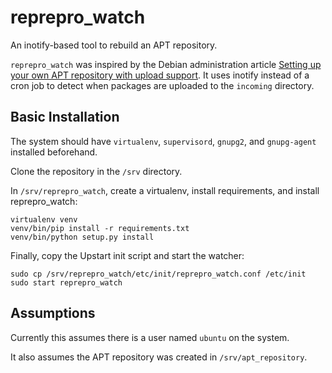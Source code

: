 reprepro_watch
==============

An inotify-based tool to rebuild an APT repository.

`reprepro_watch` was inspired by the Debian administration article [Setting up your own APT repository with upload support](http://www.debian-administration.org/articles/286).  It uses inotify instead of a cron job to detect when packages are uploaded to the `incoming` directory.

Basic Installation
------------------

The system should have `virtualenv`, `supervisord`, `gnupg2`, and `gnupg-agent` installed beforehand.

Clone the repository in the `/srv` directory.

In `/srv/reprepro_watch`, create a virtualenv, install requirements, and install reprepro_watch:

```
virtualenv venv
venv/bin/pip install -r requirements.txt
venv/bin/python setup.py install
```

Finally, copy the Upstart init script and start the watcher:

```
sudo cp /srv/reprepro_watch/etc/init/reprepro_watch.conf /etc/init
sudo start reprepro_watch
```

Assumptions
-----------

Currently this assumes there is a user named `ubuntu` on the system.

It also assumes the APT repository was created in `/srv/apt_repository`.

